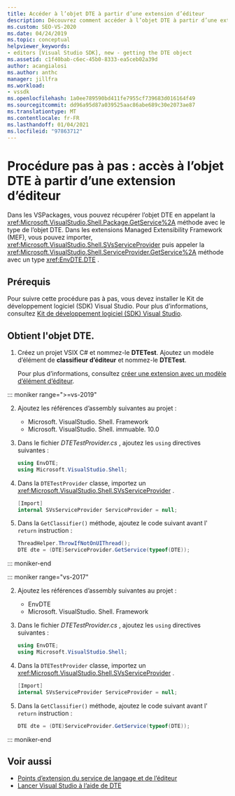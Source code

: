 ```yaml
---
title: Accéder à l’objet DTE à partir d’une extension d’éditeur
description: Découvrez comment accéder à l’objet DTE à partir d’une extension d’éditeur à l’aide de l’exemple de code dans cette procédure pas à pas.
ms.custom: SEO-VS-2020
ms.date: 04/24/2019
ms.topic: conceptual
helpviewer_keywords:
- editors [Visual Studio SDK], new - getting the DTE object
ms.assetid: c1f40bab-c6ec-45b0-8333-ea5ceb02a39d
author: acangialosi
ms.author: anthc
manager: jillfra
ms.workload:
- vssdk
ms.openlocfilehash: 1a0ee789590bd411fe7955cf739683d016164f49
ms.sourcegitcommit: dd96a95d87a039525aac86abe689c30e2073ae87
ms.translationtype: MT
ms.contentlocale: fr-FR
ms.lasthandoff: 01/04/2021
ms.locfileid: "97863712"
---
```

# <a name="walkthrough-access-the-dte-object-from-an-editor-extension"></a>Procédure pas à pas : accès à l’objet DTE à partir d’une extension d’éditeur

Dans les VSPackages, vous pouvez récupérer l’objet DTE en appelant la <xref:Microsoft.VisualStudio.Shell.Package.GetService%2A> méthode avec le type de l’objet DTE. Dans les extensions Managed Extensibility Framework (MEF), vous pouvez importer, <xref:Microsoft.VisualStudio.Shell.SVsServiceProvider> puis appeler la <xref:Microsoft.VisualStudio.Shell.ServiceProvider.GetService%2A> méthode avec un type <xref:EnvDTE.DTE> .

## <a name="prerequisites"></a>Prérequis

Pour suivre cette procédure pas à pas, vous devez installer le Kit de développement logiciel (SDK) Visual Studio. Pour plus d’informations, consultez [Kit de développement logiciel (SDK) Visual Studio](../extensibility/visual-studio-sdk.md).

## <a name="get-the-dte-object"></a>Obtient l'objet DTE.

1. Créez un projet VSIX C# et nommez-le **DTETest**. Ajoutez un modèle d’élément de **classifieur d’éditeur** et nommez-le **DTETest**.

   Pour plus d’informations, consultez [créer une extension avec un modèle d’élément d’éditeur](../extensibility/creating-an-extension-with-an-editor-item-template.md).

::: moniker range=">=vs-2019"

2. Ajoutez les références d’assembly suivantes au projet :

    - Microsoft. VisualStudio. Shell. Framework
    - Microsoft. VisualStudio. Shell. immuable. 10.0

3. Dans le fichier *DTETestProvider.cs* , ajoutez les `using` directives suivantes :

    ```csharp
    using EnvDTE;
    using Microsoft.VisualStudio.Shell;
    ```

4. Dans la `DTETestProvider` classe, importez un <xref:Microsoft.VisualStudio.Shell.SVsServiceProvider> .

    ```csharp
    [Import]
    internal SVsServiceProvider ServiceProvider = null;
    ```

5. Dans la `GetClassifier()` méthode, ajoutez le code suivant avant l' `return` instruction :

    ```csharp
   ThreadHelper.ThrowIfNotOnUIThread();
   DTE dte = (DTE)ServiceProvider.GetService(typeof(DTE));
   ```

::: moniker-end

::: moniker range="vs-2017"

2. Ajoutez les références d’assembly suivantes au projet :

   - EnvDTE
   - Microsoft. VisualStudio. Shell. Framework

3. Dans le fichier *DTETestProvider.cs* , ajoutez les `using` directives suivantes :

    ```csharp
    using EnvDTE;
    using Microsoft.VisualStudio.Shell;
    ```

4. Dans la `DTETestProvider` classe, importez un <xref:Microsoft.VisualStudio.Shell.SVsServiceProvider> .

    ```csharp
    [Import]
    internal SVsServiceProvider ServiceProvider = null;
    ```

5. Dans la `GetClassifier()` méthode, ajoutez le code suivant avant l' `return` instruction :

    ```csharp
   DTE dte = (DTE)ServiceProvider.GetService(typeof(DTE));
   ```

::: moniker-end

## <a name="see-also"></a>Voir aussi

- [Points d’extension du service de langage et de l’éditeur](../extensibility/language-service-and-editor-extension-points.md)
- [Lancer Visual Studio à l’aide de DTE](launch-visual-studio-dte.md)
